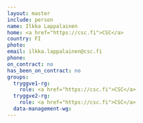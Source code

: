 ```yaml
---
layout: master
include: person
name: Ilkka Lappalainen
home: <a href="https://csc.fi">CSC</a>
country: FI
photo:
email: ilkka.lappalainen@csc.fi
phone:
on_contract: no
has_been_on_contract: no
groups:
  tryggve1-rg:
    role: <a href="https://csc.fi">CSC</a>
  tryggve2-rg:
    role: <a href="https://csc.fi">CSC</a>
  data-management-wg:
---
```

